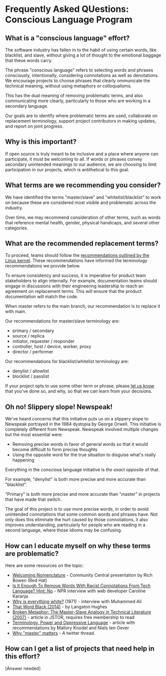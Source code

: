 # Frequently Asked QUestions: Conscious Language Program

## What is a "conscious language" effort?

The software industry has fallen in to the habit of using certain words, like blacklist, and slave, without giving a lot of thought to the emotional baggage that these words carry.

The phrase "conscious language" refers to selecting words and phrases consciously, intentionally, considering connotations as well as denotations. We encourage projects to choose phrases that clearly ommunicate the technical meaning, without using metaphors or colloqualisms.

This has the dual meaning of removing problematic terms, and also communicating more clearly, particularly to those who are working in a secondary language.

Our goals are to identify where problematic terms are used, collaborate on replacement terminology, support project contributors in making updates, and report on joint progress.

## Why is this important?

If open source is truly meant to be inclusive and a place where anyone can participate, it must be welcoming to all.
If words or phrases convey secondary unintended meanings to our audience, we are choosing to limit participation in our projects, which is antithetical to this goal.

## What terms are we recommending you consider?

We have identified the terms "master/slave" and "whitelist/blacklist" to work on because these are considered most visible and problematic across the industry.

Over time, we may recommend consideration of other terms, such as words that reference mental health, gender, physical handicaps, and several other categories.

## What are the recommended replacement terms?

To proceed, teams should follow the [recommendations outlined by the Linux kernel](https://lkml.org/lkml/2020/7/4/229).
These recommendations have informed the terminology recommendations we provide below. 

To ensure consistency and success, it is imperative for product team stakeholders to align internally.
For example, documentation teams should engage in discussions with their engineering leadership to reach an agreement on replacement terms.
This will ensure that the product documentation will match the code.

When master refers to the main branch, our recommendation is to replace it with main.

Our recommendations for master/slave terminology are:

 * primary / secondary
 * source / replica
 * initiator, requester / responder
 * controller, host / device, worker, proxy
 * director / performer

Our recommendations for blacklist/whitelist terminology are:

 * denylist / allowlist
 * blocklist / passlist

If your project opts to use some other term or phrase, please [let us know](https://github.com/conscious-lang/conscious-lang-docs/issues) that you’ve done so, and why, so that we can learn from your decisions.

## Oh no! Slippery slope! Newspeak!

We've heard concerns that this initiative puts us on a slippery slope to Newspeak portrayed in the 1984 dystopia by George Orwell.
This initiative is completely different from Newspeak.
Newspeak involved multiple changes but the most essential were:

 * Removing precise words in favor of general words so that it would become difficult to form precise thoughts
 * Using the opposite word for the true situation to disguise what's really happening

Everything in the conscious language initiative is *the exact opposite* of that.

For example, "denylist" is both more precise and more accurate than "blacklist".

"Primary" is both more precise and more accurate than "master" in projects that have made that switch.

The goal of this project is to use more precise words, in order to avoid unintended connotations that some common words and phrases have.
Not only does this eliminate the hurt caused by those connotations, it also improves understanding, particularly for people who are reading in a second language, where those idioms may be confusing.

## How can I educate myself on why these terms are problematic?

Here are some resources on the topic:

 * [Welcoming Nomenclature](https://www.youtube.com/watch?v=hZuFeFuazwo) - Community Central presentation by Rich Bowen (Red Hat)
 * [Is It Enough To Remove Words With Racist Connotations From Tech Language? Hint: No](https://www.npr.org/2020/07/09/889502179/is-it-enough-to-remove-words-with-racist-connotations-from-tech-language-hint-no) - NPR interview with web developer Caroline Karanja
 * [Why is everything white?](https://www.bbc.com/news/av/world-us-canada-52988605/muhammad-ali-why-is-everything-white) (1971) - interview with Muhammed Ali
 * [That Word Black (2014)](http://mcwriting11.blogspot.com/2014/06/that-word-black-by-langston-hughes.html) - by Langston Hughes
 * [Broken Metaphor: The Master-Slave Analogy in Technical Literature (2007)](https://www.jstor.org/stable/40061475?seq=1) - article in JSTOR, requires free membership to read
 * [Terminology, Power and Oppressive Language](https://tools.ietf.org/id/draft-knodel-terminology-00.html) - article with recommendations by Mallory Knodel and Niels ten Oever
 * [Why "master" matters](https://twitter.com/mislav/status/1270388510684598272) - A twitter thread.

## How can I get a list of projects that need help in this effort?

[Answer needed]
